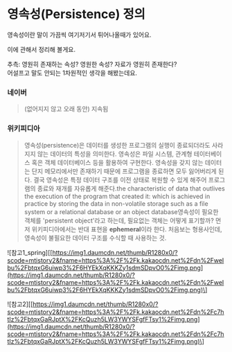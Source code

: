 # 영속성\(Persistence\) 정의

영속성이란 말이 가끔씩 여기저기서 튀어나올때가 있어요.   
  
이에 관해서 정리해 볼게요.   
  
추측: 영원히 존재하는 속성? 영원한 속성? 자료가 영원히 존재한다?   
어설프고 말도 안되는 1차원적인 생각을 해봤는데요. 

### **네이버**

> \(없어지지 않고 오래 동안\) 지속됨



### 위키피디아

> 영속성\(persistence\)은 데이터를 생성한 프로그램의 실행이 종료되더라도 사라지지 않는 데이터의 특성을 의미한다. 영속성은 파일 시스템, 관계형 테이터베이스 혹은 객체 데이터베이스 등을 활용하여 구현한다. 영속성을 갖지 않는 데이터는 단지 메모리에서만 존재하기 때문에 프로그램을 종료하면 모두 잃어버리게 된다. 결국 영속성은 특정 데이터 구조를 이전 상태로 복원할 수 있게 해주어 프로그램의 종료와 재개를 자유롭게 해준다.the characteristic of data that outlives the execution of the program that created it: which is achieved in practice by storing the data in non-volatile storage such as a file system or a relational database or an object database영속성이 필요한 객체를 'persistent object'라고 하는데, 필요없는 객체는 어떻게 표기할까? 먼저 위키피디아에서는 반대 표현을 **ephemeral**이라 한다. 처음보는 형용사인데, 영속성이 불필요한 데이터 구조를 수식할 때 사용하는 것.

!\[참고1\_spring\]\[[https://img1.daumcdn.net/thumb/R1280x0/?scode=mtistory2&fname=https%3A%2F%2Fk.kakaocdn.net%2Fdn%2FweIbu%2FbtqxG6uiwp3%2F6HYEkXqKKKZy1sdmSDpvO0%2Fimg.png](https://img1.daumcdn.net/thumb/R1280x0/?scode=mtistory2&fname=https%3A%2F%2Fk.kakaocdn.net%2Fdn%2FweIbu%2FbtqxG6uiwp3%2F6HYEkXqKKKZy1sdmSDpvO0%2Fimg.png)\]

!\[참고2\]\[[https://img1.daumcdn.net/thumb/R1280x0/?scode=mtistory2&fname=https%3A%2F%2Fk.kakaocdn.net%2Fdn%2Fc7htIz%2FbtqxGaRJptX%2FKcQuzh5LW3YWYSFgfFTsy1%2Fimg.png](https://img1.daumcdn.net/thumb/R1280x0/?scode=mtistory2&fname=https%3A%2F%2Fk.kakaocdn.net%2Fdn%2Fc7htIz%2FbtqxGaRJptX%2FKcQuzh5LW3YWYSFgfFTsy1%2Fimg.png)\]

